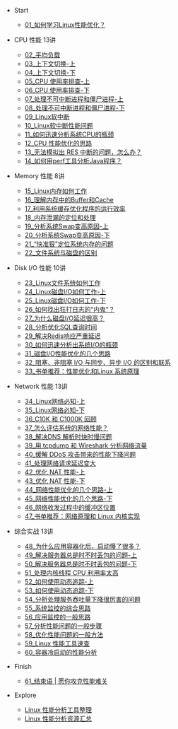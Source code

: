 <!-- - [Overview](performance_tuning/overview.md) -->
- Start
  
  - [01_如何学习Linux性能优化？](performance_tuning/how_to/01_overview.md)

- CPU 性能 13讲

  - [02_平均负载](performance_tuning/cpu/02_basic.md)
  - [03_上下文切换-上](performance_tuning/cpu/03_basic.md)
  - [04_上下文切换-下](performance_tuning/cpu/04_basic.md)
  - [05_CPU 使用率排查-上](performance_tuning/cpu/05_basic.md)
  - [06_CPU 使用率排查-下](performance_tuning/cpu/06_case.md)
  - [07_处理不可中断进程和僵尸进程-上](performance_tuning/cpu/07_case.md)
  - [08_处理不可中断进程和僵尸进程-下](performance_tuning/cpu/08_case.md)
  - [09_Linux软中断](performance_tuning/cpu/09_basic.md)
  - [10_Linux软中断性能问题](performance_tuning/cpu/10_case.md)
  - [11_如何迅速分析系统CPU的瓶颈](performance_tuning/cpu/11_routine.md)
  - [12_CPU 性能优化的思路](performance_tuning/cpu/12_routine.md)
  - [13_无法模拟出 RES 中断的问题，怎么办？](performance_tuning/cpu/13_QA.md)
  - [14_如何用perf工具分析Java程序？](performance_tuning/cpu/14_QA.md)

- Memory 性能 8讲

  - [15_Linux内存如何工作](performance_tuning/memory/15_basic.md)
  - [16_理解内存中的Buffer和Cache](performance_tuning/memory/16_basic.md)
  - [17_利用系统缓存优化程序的运行效率](performance_tuning/memory/17_case.md)
  - [18_内存泄漏的定位和处理](performance_tuning/memory/18_case.md)
  - [19_分析系统Swap变高原因-上](performance_tuning/memory/19_case.md)
  - [20_分析系统Swap变高原因-下](performance_tuning/memory/20_case.md)
  - [21_“快准狠”定位系统内存的问题](performance_tuning/memory/21_routine.md)
  - [22_文件系统与磁盘的区别](performance_tuning/memory/22_QA.md)


- Disk I/O 性能 10讲

  - [23_Linux文件系统如何工作](performance_tuning/disk_io/23_basic.md)
  - [24_Linux磁盘I/O如何工作-上](performance_tuning/disk_io/24_basic.md)
  - [25_Linux磁盘I/O如何工作-下](performance_tuning/disk_io/25_basic.md)
  - [26_如何找出狂打日志的“内鬼”？](performance_tuning/disk_io/26_case.md)
  - [27_为什么磁盘I/O延迟很高？](performance_tuning/disk_io/27_case.md)
  - [28_分析优化SQL查询时间](performance_tuning/disk_io/28_case.md)
  - [29_解决Redis响应严重延迟](performance_tuning/disk_io/29_case.md)
  - [30_如何迅速分析出系统I/O的瓶颈](performance_tuning/disk_io/30_routine.md)
  - [31_磁盘I/O性能优化的几个思路](performance_tuning/disk_io/31_routine.md)
  - [32_阻塞、非阻塞 I/O 与同步、异步 I/O 的区别和联系](performance_tuning/disk_io/32_QA.md)
  - [33_书单推荐：性能优化和Linux 系统原理](performance_tuning/disk_io/33_explore.md)

- Network 性能 13讲

  - [34_Linux网络必知-上](performance_tuning/network/34_basic.md)
  - [35_Linux网络必知-下](performance_tuning/network/35_basic.md)
  - [36_C10K 和 C1000K 回顾](performance_tuning/network/36_basic.md)
  - [37_怎么评估系统的网络性能？](performance_tuning/network/37_routine.md)
  - [38_解决DNS 解析时快时慢问题](performance_tuning/network/38_case.md)
  - [39_用 tcpdump 和 Wireshark 分析网络流量](performance_tuning/network/39_case.md)
  - [40_缓解 DDoS 攻击带来的性能下降问题](performance_tuning/network/40_case.md)
  - [41_处理网络请求延迟变大](performance_tuning/network/41_case.md)
  - [42_优化 NAT 性能-上](performance_tuning/network/42_case.md)
  - [43_优化 NAT 性能-下](performance_tuning/network/43_case.md)
  - [44_网络性能优化的几个思路-上](performance_tuning/network/44_routine.md)
  - [45_网络性能优化的几个思路-下](performance_tuning/network/45_routine.md)
  - [46_网络收发过程中的缓冲区位置](performance_tuning/network/46_QA.md)
  - [47_书单推荐：网络原理和 Linux 内核实现](performance_tuning/network/47_explore.md)


- 综合实战 13讲

  - [48_为什么应用容器化后，启动慢了很多？](performance_tuning/integrate/48_case.md)
  - [49_解决服务器总是时不时丢包的问题-上](performance_tuning/integrate/49_case.md)
  - [50_解决服务器总是时不时丢包的问题-下](performance_tuning/integrate/50_case.md)
  - [51_处理内核线程 CPU 利用率太高](performance_tuning/integrate/51_case.md)
  - [52_如何使用动态追踪-上](performance_tuning/integrate/52_case.md)
  - [53_如何使用动态追踪-下](performance_tuning/integrate/53_case.md)
  - [54_分析处理服务吞吐量下降很厉害的问题](performance_tuning/integrate/54_case.md)
  - [55_系统监控的综合思路](performance_tuning/integrate/55_routine.md)
  - [56_应用监控的一般思路](performance_tuning/integrate/56_routine.md)
  - [57_分析性能问题的一般步骤](performance_tuning/integrate/57_routine.md)
  - [58_优化性能问题的一般方法](performance_tuning/integrate/58_routine.md)
  - [59_Linux 性能工具速查](performance_tuning/integrate/59_routine.md)
  - [60_容器冷启动的性能分析](performance_tuning/integrate/60_QA.md)

- Finish

  - [61_结束语 | 愿你攻克性能难关](performance_tuning/how_to/61_end.md)

- Explore

  - [Linux 性能分析工具整理](performance_tuning/explore/tool.md)
  - [Linux 性能分析资源汇总](performance_tuning/explore/resource.md)

